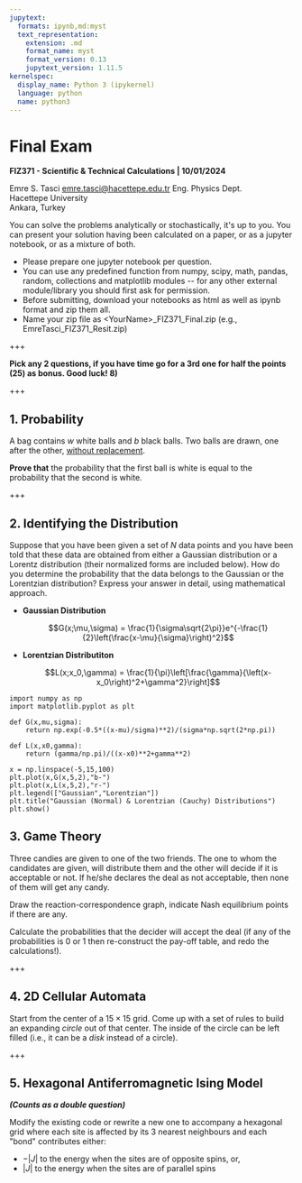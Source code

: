 ```yaml
---
jupytext:
  formats: ipynb,md:myst
  text_representation:
    extension: .md
    format_name: myst
    format_version: 0.13
    jupytext_version: 1.11.5
kernelspec:
  display_name: Python 3 (ipykernel)
  language: python
  name: python3
---
```


# Final Exam
**FIZ371 - Scientific & Technical Calculations | 10/01/2024**

Emre S. Tasci <emre.tasci@hacettepe.edu.tr>
Eng. Physics Dept.  
Hacettepe University  
Ankara, Turkey

You can solve the problems analytically or stochastically, it's up to you. You can present your solution having been calculated on a paper, or as a jupyter notebook, or as a mixture of both.

* Please prepare one jupyter notebook per question.
* You can use any predefined function from numpy, scipy, math, pandas, random, collections and matplotlib modules -- for any other external module/library you should first ask for permission.
* Before submitting, download your notebooks as html as well as ipynb format and zip them all.
* Name your zip file as <YourName\>\_FIZ371_Final.zip (e.g., EmreTasci_FIZ371_Resit.zip)

+++

**Pick any 2 questions, if you have time go for a 3rd one for half the points (25) as bonus. Good luck! 8)**

+++

## 1. Probability

A bag contains $w$ white balls and $b$ black balls. Two balls are drawn, one after the other, <u>without replacement</u>. 

**Prove that** the probability that the first ball is white is equal to the probability that the second is white.

+++

## 2. Identifying the Distribution

Suppose that you have been given a set of $N$ data points and you have been told that these data are obtained from either a Gaussian distribution or a Lorentz distribution (their normalized forms are included below). How do you determine the probability that the data belongs to the Gaussian or the Lorentzian distribution? Express your answer in detail, using mathematical approach.

* **Gaussian Distribution**
  
  $$G(x;\mu,\sigma) = \frac{1}{\sigma\sqrt{2\pi}}e^{-\frac{1}{2}\left(\frac{x-\mu}{\sigma}\right)^2}$$
  
* **Lorentzian Distributiton**  
  
  $$L(x;x_0,\gamma) = \frac{1}{\pi}\left[\frac{\gamma}{\left(x-x_0\right)^2+\gamma^2}\right]$$

```{code-cell} ipython3
import numpy as np
import matplotlib.pyplot as plt
```

```{code-cell} ipython3
def G(x,mu,sigma):
    return np.exp(-0.5*((x-mu)/sigma)**2)/(sigma*np.sqrt(2*np.pi))

def L(x,x0,gamma):
    return (gamma/np.pi)/((x-x0)**2+gamma**2)
```

```{code-cell} ipython3
x = np.linspace(-5,15,100)
plt.plot(x,G(x,5,2),"b-")
plt.plot(x,L(x,5,2),"r-")
plt.legend(["Gaussian","Lorentzian"])
plt.title("Gaussian (Normal) & Lorentzian (Cauchy) Distributions")
plt.show()
```

## 3. Game Theory

Three candies are given to one of the two friends. The one to whom the candidates are given, will distribute them and the other will decide if it is acceptable or not. If he/she declares the deal as not acceptable, then none of them will get any candy.

Draw the reaction-correspondence graph, indicate Nash equilibrium points if there are any.

Calculate the probabilities that the decider will accept the deal (if any of the probabilities is 0 or 1 then re-construct the pay-off table, and redo the calculations!).

+++

## 4. 2D Cellular Automata

Start from the center of a $15\times15$ grid. Come up with a set of rules to build an expanding _circle_ out of that center. The inside of the circle can be left filled (i.e., it can be a _disk_ instead of a circle).

+++

## 5. Hexagonal Antiferromagnetic Ising Model

**_(Counts as a double question)_**

Modify the existing code or rewrite a new one to accompany a hexagonal grid where each site is affected by its 3 nearest neighbours and each "bond" contributes either:

* $-|J|$ to the energy when the sites are of opposite spins, or,
* $|J|$ to the energy when the sites are of parallel spins

```{code-cell} ipython3

```
